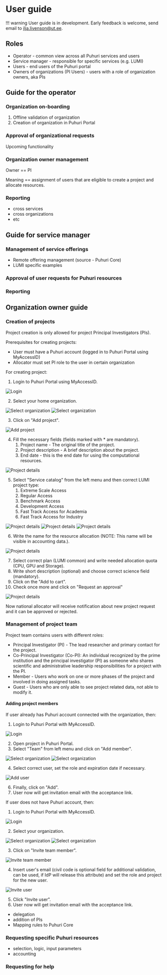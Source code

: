 # User guide

!!! warning
    User guide is in development. Early feedback is welcome, send email to ilja.livenson@ut.ee.
    
    
## Roles

- Operator - common view across all Puhuri services and users
- Service manager - responsible for specific services (e.g. LUMI)
- Users - end users of the Puhuri portal
- Owners of organizations (PI Users) - users with a role of organization owners, aka PIs

## Guide for the operator

### Organization on-boarding

1. Offline validation of organization
2. Creation of organization in Puhuri Portal

### Approval of organizational requests

Upcoming functionality

### Organization owner management

Owner == PI

Meaning == assignment of users that are eligible to create a project and allocate resources.

### Reporting

- cross services
- cross organizations
- etc

## Guide for service manager

### Management of service offerings

- Remote offering management (source - Puhuri Core)
- LUMI specific examples

### Approval of user requests for Puhuri resources

### Reporting

## Organization owner guide

### Creation of projects

Project creation is only allowed for project Principal Investigators (PIs).

Prerequisites for creating projects:

- User must have a Puhuri account (logged in to Puhuri Portal using MyAccessID)
- Allocator must set PI role to the user in certain organization


For creating project:

1. Login to Puhuri Portal using MyAccessID.
   
![Login](../assets/Login.PNG)

2. Select your home organization.
   
![Select organization](../assets/Select%20workspace.PNG)
![Select organization](../assets/Select%20workspace_1.PNG)

3. Click on "Add project".
   
![Add project](../assets/Add%20project.PNG)

4. Fill the necessary fields (fields marked with * are mandatory).
    1. Project name - The original title of the project.
    2. Project description - A brief description about the project.
    3. End date - this is the end date for using the computational resources.
    
![Project details](../assets/Project%20details.PNG)

5. Select "Service catalog" from the left menu and then correct LUMI project type:
    1. Extreme Scale Access
    2. Regular Access
    3. Benchmark Access
    4. Development Access
    5. Fast Track Access for Academia
    6. Fast Track Access for Industry
    
![Project details](../assets/Service%20catalog.PNG)
![Project details](../assets/LUMI%20resource.PNG)
![Project details](../assets/Available%20resources.PNG)

6. Write the name for the resource allocation (NOTE: This name will be visible in accounting data.).

![Project details](../assets/Resource%20config.PNG)

7. Select correct plan (LUMI common) and write needed allocation quota (CPU, GPU and Storage).
8. Write short description (optional) and choose correct science field (mandatory).
9. Click on the "Add to cart".
10. Check once more and click on "Request an approval"

![Project details](../assets/Approval%20request.PNG)

Now national allocator will receive notification about new project request and it can be approved or rejected.
    
### Management of project team

Project team contains users with different roles:
* Principal Investigator (PI) - The lead researcher and primary contact for the project.
* Co-Principal Investigator (Co-PI): An individual recognized by the prime institution and the principal investigator (PI) as someone who shares scientific and administrative leadership responsibilities for a project with the PI.
* Member - Users who work on one or more phases of the project and involved in doing assigned tasks.
* Guest - Users who are only able to see project related data, not able to modify it.


#### Adding project members
If user already has Puhuri account connected with the organization, then:

1. Login to Puhuri Portal with MyAccessID.
   
![Login](../assets/Login.PNG)

2. Open project in Puhuri Portal.
3. Select "Team" from left menu and click on "Add member".
   
![Select organization](../assets/Team.PNG)
![Select organization](../assets/Add%20member.PNG)

4. Select correct user, set the role and expiration date if necessary.
   
![Add user](../assets/Add%20user.PNG)

6. Finally, click on "Add".
7. User now will get invitation email with the acceptance link.

If user does not have Puhuri account, then:

1. Login to Puhuri Portal with MyAccessID.
   
![Login](../assets/Login.PNG)

2. Select your organization.
   
![Select organization](../assets/Select%20workspace.PNG)
![Select organization](../assets/Select%20workspace_1.PNG)

3. Click on "Invite team member".
   
![Invite team member](../assets/Organization%20overview.PNG)

4. Insert user's email (civil code is optional field for additional validation, can be used, if IdP will release this attribute) and set the role and project for the new user.
   
![Invite user](../assets/Invite%20user.PNG)

5. Click "Invite user".
6. User now will get invitation email with the acceptance link.


- delegation
- addition of PIs
- Mapping rules to Puhuri Core

### Requesting specific Puhuri resources

- selection, logic, input parameters
- accounting

### Requesting for help


